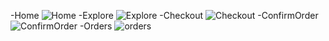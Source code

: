 -Home 
![Home](https://github.com/user-attachments/assets/8173aecb-4908-4017-aa23-123b5936bfe8)
-Explore 
![Explore](https://github.com/user-attachments/assets/b61ae9d5-e3b8-4d14-b26c-4f63962457d9)
-Checkout
![Checkout](https://github.com/user-attachments/assets/bed68b39-9c9e-41bc-b9b8-4105bbd6c00f)
-ConfirmOrder
![ConfirmOrder](https://github.com/user-attachments/assets/0e2fb2ce-39d9-4015-8ca1-23af187cab56)
-Orders
![orders](https://github.com/user-attachments/assets/b6828184-6202-4180-813c-ae3cb3f09d6a)
